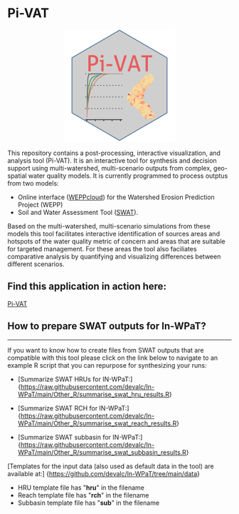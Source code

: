 # Pi-VAT

<p align="center">
  <img src="https://raw.githubusercontent.com/devalc/In-WPaT/main/www/Pi-VAT_hex.svg" width=50%/>
</p>

This repository contains a post-processing, interactive visualization, and analysis tool (Pi-VAT). It is an interactive tool for synthesis and decision support using multi-watershed, multi-scenario outputs from complex, geo-spatial water quality models. It is currently programmed to process outptus from two models:

- Online interface ([WEPPcloud](<https://wepp.cloud/weppcloud/>)) for the Watershed Erosion Prediction Project (WEPP) 
- Soil and Water Assessment Tool ([SWAT](<https://swat.tamu.edu/>)). 

Based on the multi-watershed, multi-scenario simulations from these models this tool facilitates interactive identification of sources areas and hotspots of the water quality metric of concern and areas that are suitable for targeted management. For these areas the tool also faciliates comparative analysis by quantifying and visualizing differences between different scenarios. 


## Find this application in action here:

[Pi-VAT](<https://cdeval.shinyapps.io/Pi-VAT/>)


## How to prepare SWAT outputs for In-WPaT?

***

If you want to know how to create files from SWAT outputs that are compatible with this tool
please click on the link below to navigate to an example R script that you can
repurpose for synthesizing your runs:


- [Summarize SWAT HRUs for IN-WPaT:]{<https://raw.githubusercontent.com/devalc/In-WPaT/main/Other_R/summarise_swat_hru_results.R>}

- [Summarize SWAT RCH for IN-WPaT:]{<https://raw.githubusercontent.com/devalc/In-WPaT/main/Other_R/summarise_swat_reach_results.R>}

- [Summarize SWAT subbasin for IN-WPaT:]{<https://raw.githubusercontent.com/devalc/In-WPaT/main/Other_R/summarise_swat_subbasin_results.R>}


[Templates for the input data (also used as default data in the tool) are available at:] {<https://github.com/devalc/In-WPaT/tree/main/data>}

- HRU template file has "__hru__" in the filename
- Reach template file has "__rch__" in the filename
- Subbasin template file has "__sub__" in the filename
